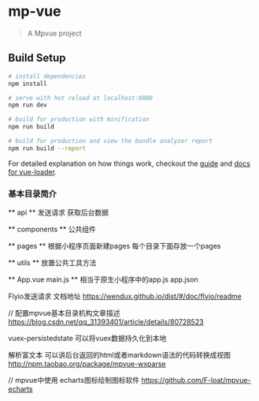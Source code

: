 # mp-vue

> A Mpvue project

## Build Setup

``` bash
# install dependencies
npm install

# serve with hot reload at localhost:8080
npm run dev

# build for production with minification
npm run build

# build for production and view the bundle analyzer report
npm run build --report
```

For detailed explanation on how things work, checkout the [guide](http://vuejs-templates.github.io/webpack/) and [docs for vue-loader](http://vuejs.github.io/vue-loader).


### 基本目录简介
** api **
发送请求 获取后台数据

** components **
公共组件

** pages **
根据小程序页面新建pages 每个目录下面存放一个pages

** utils **
放置公共工具方法

** App.vue main.js **
相当于原生小程序中的app.js  app.json

Flyio发送请求 文档地址
https://wendux.github.io/dist/#/doc/flyio/readme


// 配置mpvue基本目录机构文章描述
https://blog.csdn.net/qq_31393401/article/details/80728523

vuex-persistedstate
可以将vuex数据持久化到本地


解析富文本 可以讲后台返回的html或者markdown语法的代码转换成视图
http://npm.taobao.org/package/mpvue-wxparse


// mpvue中使用 echarts图标绘制图标软件
https://github.com/F-loat/mpvue-echarts
